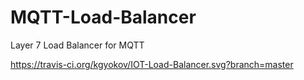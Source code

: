 # MQTT-Load-Balancer
Layer 7 Load Balancer for MQTT

https://travis-ci.org/kgyokov/IOT-Load-Balancer.svg?branch=master
